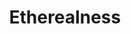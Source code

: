 ---
title: "Etherealness"
permalink: /spells/etherealness/
tags:
  - Spell
  - 7th Level
  - Transmutation
available_for:
  - Bard
  - Cleric
  - Sorcerer
  - Warlock
  - Wizard
level: "7th Level"
school: "Transmutation"
comp:
  - V
  - S
duration: "8 Hours"
description: |
  You step into the border regions of the Ethereal Plane, in the area where it overlaps with your current plane. You remain in the Border Ethereal for the duration or until you use your action to dismiss the spell. During this time, you can move in any direction. If you move up or down, every foot of movement costs an extra foot. You can see and hear the plane you originated from, but everything there looks gray, and you can't see anything more than 60 feet away.

  While on the Ethereal Plane, you can only affect and be affected by other creatures on that plane. Creatures that aren't on the Ethereal Plane can't perceive you and can't interact with you, unless a special ability or magic has given them the ability to do so.

  You ignore all objects and effects that aren't on the Ethereal Plane, allowing you to move through objects you perceive on the plane you originated from.

  When the spell ends, you immediately return to the plane you originated from in the spot you currently occupy. If you occupy the same spot as a solid object or creature when this happens, you are immediately shunted to the nearest unoccupied space that you can occupy and take force damage equal to twice the number of feet you are moved.

  This spell has no effect if you cast it while you are on the Ethereal Plane or a plane that doesn't border it, such as one of the Outer Planes.

  **At higher levels.** When you cast this spell using a spell slot of 8th level or higher, you can target up to three willing creatures (including you) for each slot level above 7th. The creatures must be within 10 feet of you when you cast the spell.
excerpt: "You step into the border regions of the Ethereal Plane, in the area where it overlaps with your current plane."
source: "Basic Rules"
---